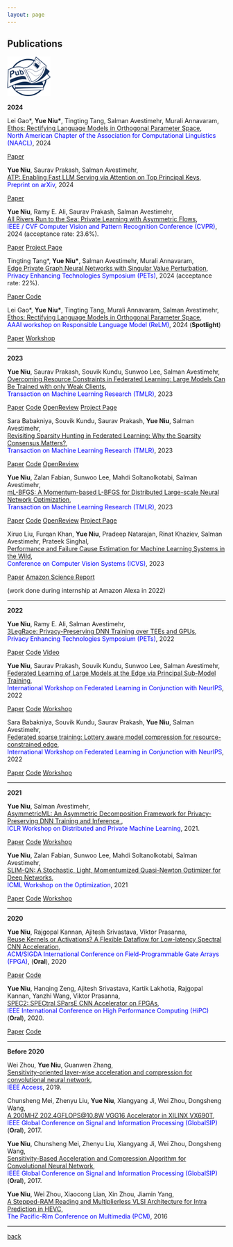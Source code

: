 ```yaml
---
layout: page
---
```


## Publications

<img src="assets/fig/publication.png" alt="drawing" width="100"/>

**2024**

Lei Gao\*, **Yue Niu\***, Tingting Tang, Salman Avestimehr, Murali Annavaram,   
<u>Ethos: Rectifying Language Models in Orthogonal Parameter Space</u>,  
<span style="color:blue">North American Chapter of the Association for Computational Linguistics (NAACL)</span>, 2024

<a href="https://arxiv.org/abs/2403.08994" class="btn">Paper</a>

**Yue Niu**, Saurav Prakash, Salman Avestimehr,  
<u>ATP: Enabling Fast LLM Serving via Attention on Top Principal Keys</u>,  
<span style="color:blue">Preprint on arXiv</span>, 2024  

<a href="https://arxiv.org/abs/2403.02352" class="btn">Paper</a>

**Yue Niu**, Ramy E. Ali, Saurav Prakash, Salman Avestimehr,  
<u>All Rivers Run to the Sea: Private Learning with Asymmetric Flows</u>,  
<span style="color:blue">IEEE / CVF Computer Vision and Pattern Recognition Conference (CVPR)</span>, 2024 (acceptance rate: 23.6%).  

<a href="https://arxiv.org/pdf/2312.05264.pdf" class="btn">Paper</a>
<a href="https://yuehniu.github.io/homepage/research/2024/04/03/asymml.html" class="btn">Project Page</a>

Tingting Tang\*, **Yue Niu\***, Salman Avestimehr, Murali Annavaram,  
<u>Edge Private Graph Neural Networks with Singular Value Perturbation</u>,  
<span style="color:blue">Privacy Enhancing Technologies Symposium (PETs)</span>, 2024 (acceptance rate: 22%).

<a href="https://arxiv.org/abs/2403.10995" class="btn" target="_blank">
    Paper
</a>
<a href="https://github.com/TinaTangTingting/Eclipse" class="btn">Code</a>

Lei Gao\*, **Yue Niu\***, Tingting Tang, Murali Annavaram, Salman Avestimehr,  
<u>Ethos: Rectifying Language Models in Orthogonal Parameter Space</u>,  
<span style="color:blue">AAAI workshop on Responsible Language Model (ReLM)</span>, 2024 (**Spotlight**)  

<a href="https://arxiv.org/abs/2403.08994" class="btn">Paper</a>
<a href="https://sites.google.com/vectorinstitute.ai/relm2024/accepted-papers?authuser=0" class="btn">Workshop</a>

---

**2023**

**Yue Niu**, Saurav Prakash, Souvik Kundu, Sunwoo Lee, Salman Avestimehr,  
<u>Overcoming Resource Constraints in Federated Learning: Large Models Can Be Trained with only Weak Clients</u>,  
<span style="color:blue">Transaction on Machine Learning Research (TMLR)</span>, 2023  

<a href="https://openreview.net/pdf?id=lx1WnkL9fk" class="btn">Paper</a>
<a href="https://github.com/yuehniu/modeldecomp-fl" class="btn">Code</a>
<a href="https://openreview.net/forum?id=lx1WnkL9fk" class="btn">OpenReview</a>
<a href="https://yuehniu.github.io/homepage/research/2023/07/29/prism.html" class="btn">Project Page</a>

Sara Babakniya, Souvik Kundu, Saurav Prakash, **Yue Niu**, Salman Avestimehr,  
<u>Revisiting Sparsity Hunting in Federated Learning: Why the Sparsity Consensus Matters?</u>,  
<span style="color:blue">Transaction on Machine Learning Research (TMLR)</span>, 2023  

<a href="https://openreview.net/forum?id=iHyhdpsnyi" class="btn">Paper</a>
<a href="https://github.com/SaraBabakN/flash_fl" class="btn">Code</a>
<a href="https://openreview.net/forum?id=iHyhdpsnyi" class="btn">OpenReview</a>

**Yue Niu**, Zalan Fabian, Sunwoo Lee, Mahdi Soltanolkotabi, Salman Avestimehr,  
<u>mL-BFGS: A Momentum-based L-BFGS for Distributed Large-scale Neural Network Optimization</u>,  
<span style="color:blue">Transaction on Machine Learning Research (TMLR)</span>, 2023  

<a href="https://openreview.net/forum?id=9jnsPp8DP3" class="btn">Paper</a>
<a href="https://github.com/yuehniu/mL-BFGS" class="btn">Code</a>
<a href="https://openreview.net/forum?id=9jnsPp8DP3" class="btn">OpenReview</a>
<a href="https://yuehniu.github.io/homepage/research/2022/07/29/mlbfgs.html" class="btn">Project Page</a>

Xiruo Liu, Furqan Khan, **Yue Niu**, Pradeep Natarajan, Rinat Khaziev, Salman Avestimehr, Prateek Singhal,  
<u>Performance and Failure Cause Estimation for Machine Learning Systems in the Wild</u>,  
<span style="color:blue">Conference on Computer Vision Systems (ICVS)</span>, 2023  

<a href="https://link.springer.com/chapter/10.1007/978-3-031-44137-0_31" class="btn">Paper</a>
<a href="https://www.amazon.science/publications/performance-and-failure-cause-estimation-for-machine-learning-systems-in-the-wild" class="btn">Amazon Science Report</a>

(work done during internship at Amazon Alexa in 2022)

---

**2022**

**Yue Niu**, Ramy E. Ali, Salman Avestimehr,  
<u> 3LegRace: Privacy-Preserving DNN Training over TEEs and GPUs</u>,  
<span style="color:blue">Privacy Enhancing Technologies Symposium (PETs)</span>, 2022  

<a href="https://petsymposium.org/popets/2022/popets-2022-0105.pdf" class="btn">Paper</a>
<a href="https://github.com/yuehniu/asymmetricML" class="btn">Code</a>
<a href="https://www.youtube.com/watch?v=AlnCVAe-mHg&t=2s" class="btn">Video</a>

**Yue Niu**,  Saurav Prakash, Souvik Kundu, Sunwoo Lee, Salman Avestimehr,  
<u> Federated Learning of Large Models at the Edge via Principal Sub-Model Training</u>,  
<span style="color:blue">International Workshop on Federated Learning in Conjunction with NeurIPS</span>, 2022  

<a href="https://arxiv.org/abs/2208.13141" class="btn">Paper</a>
<a href="https://github.com/yuehniu/modeldecomp-fl" class="btn">Code</a>
<a href="https://federated-learning.org/fl-neurips-2022/" class="btn">Workshop</a>

Sara Babakniya, Souvik Kundu, Saurav Prakash, **Yue Niu**, Salman Avestimehr,  
<u> Federated sparse training: Lottery aware model compression for resource-constrained edge</u>,  
<span style="color:blue">International Workshop on Federated Learning in Conjunction with NeurIPS</span>, 2022  

<a href="https://arxiv.org/abs/2208.13092" class="btn">Paper</a>
<a href="https://github.com/SaraBabakN/flash_fl" class="btn">Code</a>
<a href="https://federated-learning.org/fl-neurips-2022/" class="btn">Workshop</a>

---

**2021**

**Yue Niu**, Salman Avestimehr,  
<u>AsymmetricML: An Asymmetric Decomposition Framework for Privacy-Preserving DNN Training and Inference </u>,  
<span style="color:blue">ICLR Workshop on Distributed and Private Machine Learning</span>, 2021.  

<a href="https://petsymposium.org/popets/2022/popets-2022-0105.pdf" class="btn">Paper</a>
<a href="https://github.com/yuehniu/asymmetricML" class="btn">Code</a>
<a href="https://dp-ml.github.io/2021-workshop-ICLR/" class="btn">Workshop</a>

**Yue Niu**, Zalan Fabian, Sunwoo Lee, Mahdi Soltanolkotabi, Salman Avestimehr,  
<u>SLIM-QN: A Stochastic, Light, Momentumized Quasi-Newton Optimizer for Deep Networks</u>,  
<span style="color:blue">ICML Workshop on the Optimization</span>, 2021  

<a href="https://arxiv.org/abs/2307.13744" class="btn">Paper</a>
<a href="https://github.com/yuehniu/mL-BFGS" class="btn">Code</a>
<a href="https://sites.google.com/view/optml-icml2021" class="btn">Workshop</a>

---

**2020**

**Yue Niu**, Rajgopal Kannan, Ajitesh Srivastava, Viktor Prasanna,  
<u>Reuse Kernels or Activations? A Flexible Dataflow for Low-latency Spectral CNN Acceleration</u>,  
<span style="color:blue">ACM/SIGDA International Conference on Field-Programmable Gate Arrays (FPGA)</span>, (**Oral**), 2020

<a href="https://dl.acm.org/doi/pdf/10.1145/3373087.3375302" class="btn">Paper</a>
<a href="https://github.com/yuehniu/CNN.frequencyFPGA" class="btn">Code</a>

**Yue Niu**, Hanqing Zeng, Ajitesh Srivastava, Kartik Lakhotia, Rajgopal Kannan, Yanzhi Wang, Viktor Prasanna,  
<u>SPEC2: SPECtral SParsE CNN Accelerator on FPGAs</u>,  
<span style="color:blue">IEEE International Conference on High Performance Computing (HiPC)</span> (**Oral**), 2020.

<a href="https://ieeexplore.ieee.org/abstract/document/8990436" class="btn">Paper</a>
<a href="https://github.com/yuehniu/CNN.frequencyFPGA" class="btn">Code</a>

---

**Before 2020**

Wei Zhou, **Yue Niu**, Guanwen Zhang,  
<u>Sensitivity-oriented layer-wise acceleration and compression for convolutional neural network</u>,  
<span style="color:blue">IEEE Access</span>, 2019. 

Chunsheng Mei, Zhenyu Liu, **Yue Niu**, Xiangyang Ji, Wei Zhou, Dongsheng Wang,  
<u>A 200MHZ 202.4GFLOPS@10.8W VGG16 Accelerator in XILINX VX690T</u>,  
<span style="color:blue">IEEE Global Conference on Signal and Information Processing (GlobalSIP)</span> (**Oral**), 2017.

**Yue Niu**, Chunsheng Mei, Zhenyu Liu, Xiangyang Ji, Wei Zhou, Dongsheng Wang,  
<u>Sensitivity-Based Acceleration and Compression Algorithm for Convolutional Neural Network</u>,  
<span style="color:blue">IEEE Global Conference on Signal and Information Processing (GlobalSIP)</span> (**Oral**), 2017. 

**Yue Niu**, Wei Zhou, Xiaocong Lian, Xin Zhou, Jiamin Yang,  
<u>A Stepped-RAM Reading and Multiplierless VLSI Architecture for Intra Prediction in HEVC</u>,  
<span style="color:blue">The Pacific-Rim Conference on Multimedia (PCM)</span>, 2016

---

[back](./)
